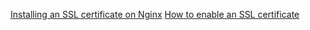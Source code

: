 [Installing an SSL certificate on Nginx](https://www.namecheap.com/support/knowledgebase/article.aspx/9419/33/installing-an-ssl-certificate-on-nginx/)
[How to enable an SSL certificate](https://www.namecheap.com/support/knowledgebase/article.aspx/10095/67/how-to-enable-an-ssl-certificate/)
